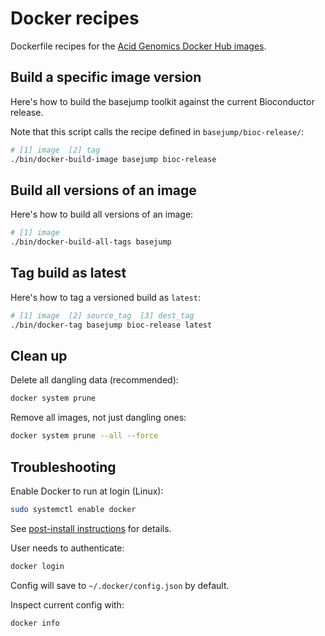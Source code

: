 # Docker recipes

Dockerfile recipes for the [Acid Genomics Docker Hub images](https://cloud.docker.com/u/acidgenomics/).

## Build a specific image version

Here's how to build the basejump toolkit against the current Bioconductor release.

Note that this script calls the recipe defined in `basejump/bioc-release/`:

```sh
# [1] image  [2] tag
./bin/docker-build-image basejump bioc-release
```

## Build all versions of an image

Here's how to build all versions of an image:

```sh
# [1] image
./bin/docker-build-all-tags basejump
```

## Tag build as latest

Here's how to tag a versioned build as `latest`:

```sh
# [1] image  [2] source_tag  [3] dest_tag
./bin/docker-tag basejump bioc-release latest
```

## Clean up

Delete all dangling data (recommended):

```sh
docker system prune
```

Remove all images, not just dangling ones:

```sh
docker system prune --all --force
```

## Troubleshooting

Enable Docker to run at login (Linux):

```sh
sudo systemctl enable docker
```

See [post-install instructions](https://docs.docker.com/install/linux/linux-postinstall/) for details.

User needs to authenticate:

```sh
docker login
```

Config will save to `~/.docker/config.json` by default.

Inspect current config with:

```sh
docker info
```
